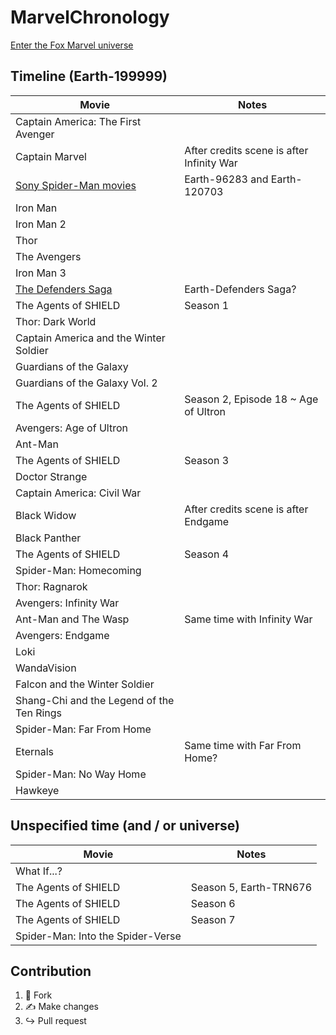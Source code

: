 # MarvelChronology

[Enter the Fox Marvel universe](Fox.md)

## Timeline (Earth-199999)

| Movie                                     | Notes                                     |
| ----------------------------------------- | ----------------------------------------- |
| Captain America: The First Avenger        |                                           |
| Captain Marvel                            | After credits scene is after Infinity War |
| [Sony Spider-Man movies](Spider-Man.md)   | Earth-96283 and Earth-120703              |
| Iron Man                                  |                                           |
| Iron Man 2                                |                                           |
| Thor                                      |                                           |
| The Avengers                              |                                           |
| Iron Man 3                                |                                           |
| [The Defenders Saga](Defenders.md)        | Earth-Defenders Saga?                     |
| The Agents of SHIELD                      | Season 1                                  |
| Thor: Dark World                          |                                           |
| Captain America and the Winter Soldier    |                                           |
| Guardians of the Galaxy                   |                                           |
| Guardians of the Galaxy Vol. 2            |                                           |
| The Agents of SHIELD                      | Season 2, Episode 18 ~ Age of Ultron      |
| Avengers: Age of Ultron                   |                                           |
| Ant-Man                                   |                                           |
| The Agents of SHIELD                      | Season 3                                  |
| Doctor Strange                            |                                           |
| Captain America: Civil War                |                                           |
| Black Widow                               | After credits scene is after Endgame      |
| Black Panther                             |                                           |
| The Agents of SHIELD                      | Season 4                                  |
| Spider-Man: Homecoming                    |                                           |
| Thor: Ragnarok                            |                                           |
| Avengers: Infinity War                    |                                           |
| Ant-Man and The Wasp                      | Same time with Infinity War               |
| Avengers: Endgame                         |                                           |
| Loki                                      |                                           |
| WandaVision                               |                                           |
| Falcon and the Winter Soldier             |                                           |
| Shang-Chi and the Legend of the Ten Rings |                                           |
| Spider-Man: Far From Home                 |                                           |
| Eternals                                  | Same time with Far From Home?             |
| Spider-Man: No Way Home                   |                                           |
| Hawkeye                                   |                                           |

## Unspecified time (and / or universe)

| Movie                             | Notes                  |
| --------------------------------- | ---------------------- |
| What If...?                       |                        |
| The Agents of SHIELD              | Season 5, Earth-TRN676 |
| The Agents of SHIELD              | Season 6               |
| The Agents of SHIELD              | Season 7               |
| Spider-Man: Into the Spider-Verse |                        |

## Contribution

1. 🍴 Fork
2. ✍️ Make changes
3. ↪️ Pull request
